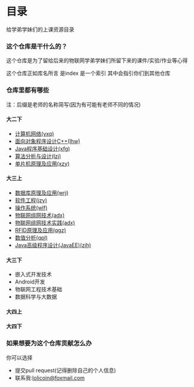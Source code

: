 # 目录

给学弟学妹们的上课资源目录

### 这个仓库是干什么的？

这个仓库是为了留给后来的物联网学弟学妹们所留下来的课件/实验/作业等心得

这个仓库正如库名所言 是index 是一个索引 其中会指引你们到其他仓库

### 仓库里都有哪些

注：后缀是老师的名称简写(因为有可能有老师不同的情况)

#### 大二下

- [计算机网络(yxq)](https://github.com/2017IOTrepo/Sophomore/tree/master/%E8%AE%A1%E7%AE%97%E6%9C%BA%E7%BD%91%E7%BB%9C)
- [面向对象程序设计C++(lhw)](https://github.com/2017IOTrepo/Sophomore/tree/master/C%2B%2B)
- [Java程序基础设计(xfg)](https://github.com/2017IOTrepo/Sophomore/tree/master/java)
- [算法分析与设计(lzj)](https://github.com/2017IOTrepo/SophomoreLessons/tree/master/%E7%AE%97%E6%B3%95%E5%88%86%E6%9E%90%E4%B8%8E%E8%AE%BE%E8%AE%A1)
- [单片机原理及应用(xzy)](https://github.com/2017IOTrepo/Sophomore/tree/master/%E5%8D%95%E7%89%87%E6%9C%BA)

#### 大三上

- [数据库原理及应用(wrj)](https://github.com/2017IOTrepo/JuniorLessons/tree/master/%E6%95%B0%E6%8D%AE%E5%BA%93)
- [软件工程(jzy)](https://github.com/2017IOTrepo/JuniorLessons/tree/master/%E8%BD%AF%E4%BB%B6%E5%B7%A5%E7%A8%8B)
- [操作系统(wlf)](https://github.com/2017IOTrepo/JuniorLessons/tree/master/%E6%93%8D%E4%BD%9C%E7%B3%BB%E7%BB%9F)
- [物联网组网技术(adx)](https://github.com/2017IOTrepo/JuniorLessons/tree/master/%E7%89%A9%E8%81%94%E7%BD%91%E7%BB%84%E7%BD%91%E6%8A%80%E6%9C%AF)
- [物联网组网技术实践(adx)](https://github.com/2017IOTrepo/JuniorLessons/tree/master/%E7%89%A9%E8%81%94%E7%BD%91%E7%BB%84%E7%BD%91%E6%8A%80%E6%9C%AF%E5%AE%9E%E8%B7%B5)
- [RFID原理及应用(qgz)](https://github.com/2017IOTrepo/JuniorLessons/tree/master/RFID%E5%8E%9F%E7%90%86%E5%8F%8A%E5%BA%94%E7%94%A8)
- [数值分析(qpl)](https://github.com/2017IOTrepo/JuniorLessons/tree/master/%E6%95%B0%E5%80%BC%E5%88%86%E6%9E%90)
- [Java高级程序设计(JavaEE)(zjh)](https://github.com/2017IOTrepo/JuniorLessons/tree/master/Java%E9%AB%98%E7%BA%A7%E7%A8%8B%E5%BA%8F%E8%AE%BE%E8%AE%A1(JavaEE))

#### 大三下

- 嵌入式开发技术
- Android开发
- 物联网工程技术基础
- 数据科学与大数据

#### 大四上



#### 大四下



### 如果想要为这个仓库贡献怎么办

你可以选择

- 提交pull request(记得删除自己的个人信息)
- 联系我:lolicoin@foxmail.com
